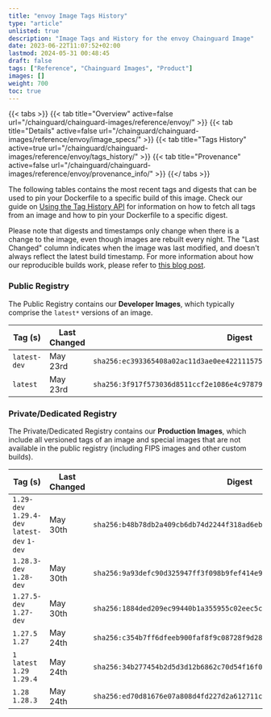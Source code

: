 ```yaml
---
title: "envoy Image Tags History"
type: "article"
unlisted: true
description: "Image Tags and History for the envoy Chainguard Image"
date: 2023-06-22T11:07:52+02:00
lastmod: 2024-05-31 00:48:45
draft: false
tags: ["Reference", "Chainguard Images", "Product"]
images: []
weight: 700
toc: true
---
```


{{< tabs >}}
{{< tab title="Overview" active=false url="/chainguard/chainguard-images/reference/envoy/" >}}
{{< tab title="Details" active=false url="/chainguard/chainguard-images/reference/envoy/image_specs/" >}}
{{< tab title="Tags History" active=true url="/chainguard/chainguard-images/reference/envoy/tags_history/" >}}
{{< tab title="Provenance" active=false url="/chainguard/chainguard-images/reference/envoy/provenance_info/" >}}
{{</ tabs >}}

The following tables contains the most recent tags and digests that can be used to pin your Dockerfile to a specific build of this image. Check our guide on [Using the Tag History API](/chainguard/chainguard-images/using-the-tag-history-api/) for information on how to fetch all tags from an image and how to pin your Dockerfile to a specific digest.

Please note that digests and timestamps only change when there is a change to the image, even though images are rebuilt every night. The "Last Changed" column indicates when the image was last modified, and doesn't always reflect the latest build timestamp. For more information about how our reproducible builds work, please refer to [this blog post](https://www.chainguard.dev/unchained/reproducing-chainguards-reproducible-image-builds).

### Public Registry
The Public Registry contains our **Developer Images**, which typically comprise the `latest*` versions of an image.

| Tag (s)       | Last Changed | Digest                                                                    |
|---------------|--------------|---------------------------------------------------------------------------|
|  `latest-dev` | May 23rd     | `sha256:ec393365408a02ac11d3ae0ee4221115753074de7ecb742844aa9bee47e8e2c7` |
|  `latest`     | May 23rd     | `sha256:3f917f573036d8511ccf2e1086e4c97879f495f9f5d1677fcc300c9aa7dfb2b9` |


### Private/Dedicated Registry
The Private/Dedicated Registry contains our **Production Images**, which include all versioned tags of an image and special images that are not available in the public registry (including FIPS images and other custom builds).

| Tag (s)                                       | Last Changed | Digest                                                                    |
|-----------------------------------------------|--------------|---------------------------------------------------------------------------|
|  `1.29-dev` `1.29.4-dev` `latest-dev` `1-dev` | May 30th     | `sha256:b48b78db2a409cb6db74d2244f318ad6ebd67a5924204edd00e6156fbc5400a0` |
|  `1.28.3-dev` `1.28-dev`                      | May 30th     | `sha256:9a93defc90d325947ff3f098b9fef414e95c51b9b9a4f58d739d91b62bea92fb` |
|  `1.27.5-dev` `1.27-dev`                      | May 30th     | `sha256:1884ded209ec99440b1a355955c02eec5c45b0f44895674deff6e9d709abb9a8` |
|  `1.27.5` `1.27`                              | May 24th     | `sha256:c354b7ff6dfeeb900faf8f9c08728f9d281a5ccee81999d1083261499debc983` |
|  `1` `latest` `1.29` `1.29.4`                 | May 24th     | `sha256:34b277454b2d5d3d12b6862c70d54f16f0ec98ccf1454d1bca3d31705ccb0982` |
|  `1.28` `1.28.3`                              | May 24th     | `sha256:ed70d81676e07a808d4fd227d2a612711c5282bb80eae0c8840e9a0564e6dd81` |

